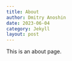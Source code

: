 ```yaml
---
title: About
author: Dmitry Anoshin
date: 2023-06-04
category: Jekyll
layout: post
---
```


This is an about page.
